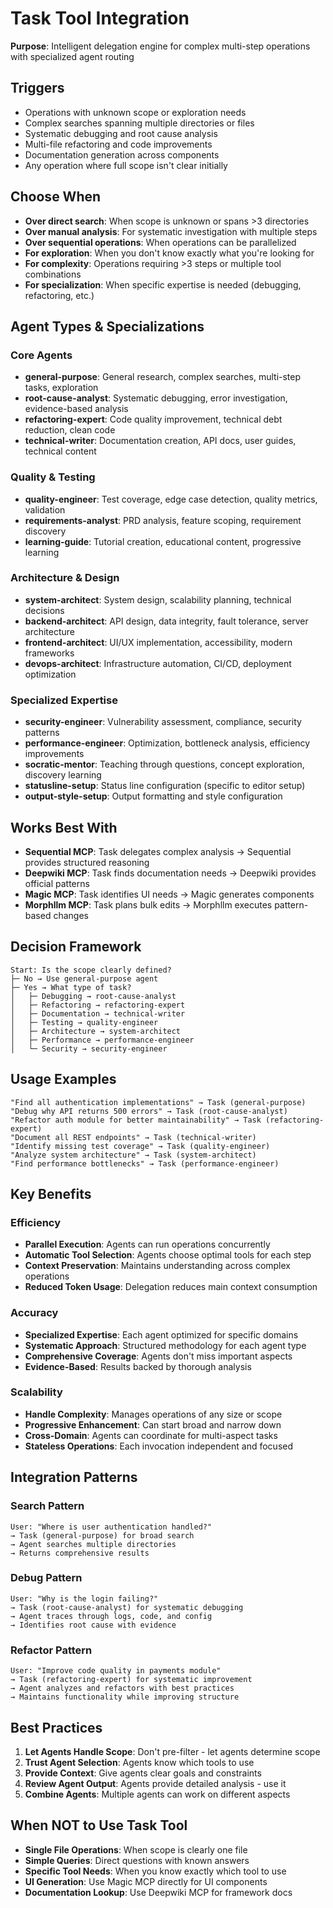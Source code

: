 # Task Tool Integration

**Purpose**: Intelligent delegation engine for complex multi-step operations with specialized agent routing

## Triggers
- Operations with unknown scope or exploration needs
- Complex searches spanning multiple directories or files
- Systematic debugging and root cause analysis
- Multi-file refactoring and code improvements
- Documentation generation across components
- Any operation where full scope isn't clear initially

## Choose When
- **Over direct search**: When scope is unknown or spans >3 directories
- **Over manual analysis**: For systematic investigation with multiple steps
- **Over sequential operations**: When operations can be parallelized
- **For exploration**: When you don't know exactly what you're looking for
- **For complexity**: Operations requiring >3 steps or multiple tool combinations
- **For specialization**: When specific expertise is needed (debugging, refactoring, etc.)

## Agent Types & Specializations

### Core Agents
- **general-purpose**: General research, complex searches, multi-step tasks, exploration
- **root-cause-analyst**: Systematic debugging, error investigation, evidence-based analysis
- **refactoring-expert**: Code quality improvement, technical debt reduction, clean code
- **technical-writer**: Documentation creation, API docs, user guides, technical content

### Quality & Testing
- **quality-engineer**: Test coverage, edge case detection, quality metrics, validation
- **requirements-analyst**: PRD analysis, feature scoping, requirement discovery
- **learning-guide**: Tutorial creation, educational content, progressive learning

### Architecture & Design  
- **system-architect**: System design, scalability planning, technical decisions
- **backend-architect**: API design, data integrity, fault tolerance, server architecture
- **frontend-architect**: UI/UX implementation, accessibility, modern frameworks
- **devops-architect**: Infrastructure automation, CI/CD, deployment optimization

### Specialized Expertise
- **security-engineer**: Vulnerability assessment, compliance, security patterns
- **performance-engineer**: Optimization, bottleneck analysis, efficiency improvements
- **socratic-mentor**: Teaching through questions, concept exploration, discovery learning
- **statusline-setup**: Status line configuration (specific to editor setup)
- **output-style-setup**: Output formatting and style configuration

## Works Best With
- **Sequential MCP**: Task delegates complex analysis → Sequential provides structured reasoning
- **Deepwiki MCP**: Task finds documentation needs → Deepwiki provides official patterns
- **Magic MCP**: Task identifies UI needs → Magic generates components
- **Morphllm MCP**: Task plans bulk edits → Morphllm executes pattern-based changes

## Decision Framework

```
Start: Is the scope clearly defined?
├─ No → Use general-purpose agent
├─ Yes → What type of task?
│   ├─ Debugging → root-cause-analyst
│   ├─ Refactoring → refactoring-expert
│   ├─ Documentation → technical-writer
│   ├─ Testing → quality-engineer
│   ├─ Architecture → system-architect
│   ├─ Performance → performance-engineer
│   └─ Security → security-engineer
```

## Usage Examples

```
"Find all authentication implementations" → Task (general-purpose)
"Debug why API returns 500 errors" → Task (root-cause-analyst)
"Refactor auth module for better maintainability" → Task (refactoring-expert)
"Document all REST endpoints" → Task (technical-writer)
"Identify missing test coverage" → Task (quality-engineer)
"Analyze system architecture" → Task (system-architect)
"Find performance bottlenecks" → Task (performance-engineer)
```

## Key Benefits

### Efficiency
- **Parallel Execution**: Agents can run operations concurrently
- **Automatic Tool Selection**: Agents choose optimal tools for each step
- **Context Preservation**: Maintains understanding across complex operations
- **Reduced Token Usage**: Delegation reduces main context consumption

### Accuracy
- **Specialized Expertise**: Each agent optimized for specific domains
- **Systematic Approach**: Structured methodology for each agent type
- **Comprehensive Coverage**: Agents don't miss important aspects
- **Evidence-Based**: Results backed by thorough analysis

### Scalability
- **Handle Complexity**: Manages operations of any size or scope
- **Progressive Enhancement**: Can start broad and narrow down
- **Cross-Domain**: Agents can coordinate for multi-aspect tasks
- **Stateless Operations**: Each invocation independent and focused

## Integration Patterns

### Search Pattern
```
User: "Where is user authentication handled?"
→ Task (general-purpose) for broad search
→ Agent searches multiple directories
→ Returns comprehensive results
```

### Debug Pattern
```
User: "Why is the login failing?"
→ Task (root-cause-analyst) for systematic debugging
→ Agent traces through logs, code, and config
→ Identifies root cause with evidence
```

### Refactor Pattern
```
User: "Improve code quality in payments module"
→ Task (refactoring-expert) for systematic improvement
→ Agent analyzes and refactors with best practices
→ Maintains functionality while improving structure
```

## Best Practices

1. **Let Agents Handle Scope**: Don't pre-filter - let agents determine scope
2. **Trust Agent Selection**: Agents know which tools to use
3. **Provide Context**: Give agents clear goals and constraints
4. **Review Agent Output**: Agents provide detailed analysis - use it
5. **Combine Agents**: Multiple agents can work on different aspects

## When NOT to Use Task Tool

- **Single File Operations**: When scope is clearly one file
- **Simple Queries**: Direct questions with known answers
- **Specific Tool Needs**: When you know exactly which tool to use
- **UI Generation**: Use Magic MCP directly for UI components
- **Documentation Lookup**: Use Deepwiki MCP for framework docs